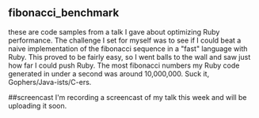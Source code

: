 ## fibonacci_benchmark
these are code samples from a talk I gave about optimizing Ruby performance. The challenge I set for myself was to see if I could beat a naive implementation of the fibonacci sequence in a "fast" language with Ruby. This proved to be fairly easy, so I went balls to the wall and saw just how far I could push Ruby. The most fibonacci numbers my Ruby code generated in under a second was around 10,000,000. Suck it, Gophers/Java-ists/C-ers.

##screencast
I'm recording a screencast of my talk this week and will be uploading it soon.

